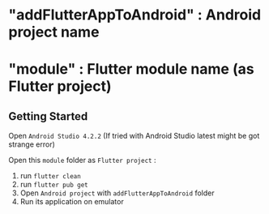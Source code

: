 # "addFlutterAppToAndroid" : Android project name
# "module" : Flutter module name (as Flutter project)

## Getting Started
Open `Android Studio 4.2.2` (If tried with Android Studio latest might be got strange error)

Open this `module` folder as `Flutter project` :
1. run `flutter clean`
2. run `flutter pub get`
3. Open `Android project` with `addFlutterAppToAndroid` folder
4. Run its application on emulator
